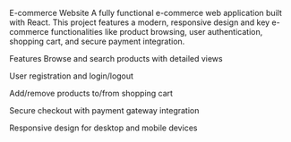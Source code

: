 E-commerce Website
A fully functional e-commerce web application built with React. This project features a modern, responsive design and key e-commerce functionalities like product browsing, user authentication, shopping cart, and secure payment integration.

Features
Browse and search products with detailed views

User registration and login/logout

Add/remove products to/from shopping cart

Secure checkout with payment gateway integration

Responsive design for desktop and mobile devices
